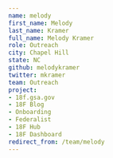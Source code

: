 ```yaml
---
name: melody
first_name: Melody
last_name: Kramer
full_name: Melody Kramer
role: Outreach
city: Chapel Hill
state: NC
github: melodykramer
twitter: mkramer
team: Outreach
project:
- 18f.gsa.gov
- 18F Blog
- Onboarding
- Federalist
- 18F Hub
- 18F Dashboard
redirect_from: /team/melody
---
```

